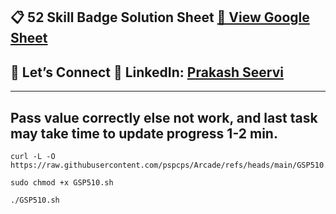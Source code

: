 
## 📋 52 Skill Badge Solution Sheet [📄 View Google Sheet](https://docs.google.com/spreadsheets/d/1UY1yh_xCRGealyBqSAejjkBSdgjqEj5M_XIQmveGJnU/edit?gid=0#gid=0)


## 🔗 Let’s Connect 👤 **LinkedIn**: [Prakash Seervi](https://www.linkedin.com/in/prakashseervi63/)


---


## Pass value correctly else not work, and last task may take time to update progress 1-2 min.

```
curl -L -O https://raw.githubusercontent.com/pspcps/Arcade/refs/heads/main/GSP510.sh

sudo chmod +x GSP510.sh

./GSP510.sh
```